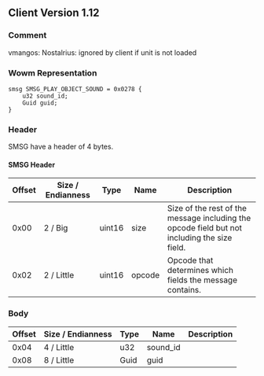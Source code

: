 ## Client Version 1.12

### Comment

vmangos: Nostalrius: ignored by client if unit is not loaded

### Wowm Representation
```rust,ignore
smsg SMSG_PLAY_OBJECT_SOUND = 0x0278 {
    u32 sound_id;    
    Guid guid;    
}

```
### Header
SMSG have a header of 4 bytes.

#### SMSG Header
| Offset | Size / Endianness | Type   | Name   | Description |
| ------ | ----------------- | ------ | ------ | ----------- |
| 0x00   | 2 / Big           | uint16 | size   | Size of the rest of the message including the opcode field but not including the size field.|
| 0x02   | 2 / Little        | uint16 | opcode | Opcode that determines which fields the message contains.|
### Body
| Offset | Size / Endianness | Type | Name | Description |
| ------ | ----------------- | ---- | ---- | ----------- |
| 0x04 | 4 / Little | u32 | sound_id |  |
| 0x08 | 8 / Little | Guid | guid |  |

